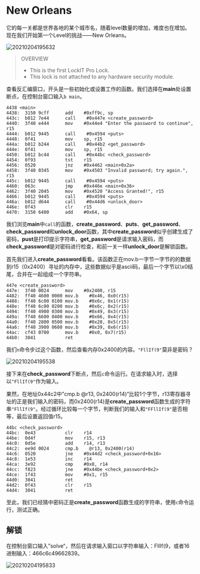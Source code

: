 # New Orleans

它的每一关都是世界各地的某个城市名，随着level数量的增加，难度也在增加。现在我们开始第一个Level的挑战——New Orleans。

![20210204195632](https://yaseng-1251294608.cos.ap-guangzhou.myqcloud.com/image/20210204195632.jpg)

> OVERVIEW
>
> - This is the first LockIT Pro Lock.
> - This lock is not attached to any hardware security module.

查看反汇编窗口，开头是一些初始化或设置工作的函数。我们选择在**main**处设置断点，在控制台窗口输入`b main`。

   ```
4438 <main>
4438:  3150 9cff      add    #0xff9c, sp
443c:  b012 7e44      call    #0x447e <create_password>
4440:  3f40 e444      mov    #0x44e4 "Enter the password to continue", r15
4444:  b012 9445      call    #0x4594 <puts>
4448:  0f41           mov    sp, r15
444a:  b012 b244      call    #0x44b2 <get_password>
444e:  0f41           mov    sp, r15
4450:  b012 bc44      call    #0x44bc <check_password>
4454:  0f93           tst    r15
4456:  0520           jnz    #0x4462 <main+0x2a>
4458:  3f40 0345      mov    #0x4503 "Invalid password; try again.", r15
445c:  b012 9445      call    #0x4594 <puts>
4460:  063c           jmp    #0x446e <main+0x36>
4462:  3f40 2045      mov    #0x4520 "Access Granted!", r15
4466:  b012 9445      call    #0x4594 <puts>
446a:  b012 d644      call    #0x44d6 <unlock_door>
446e:  0f43           clr    r15
4470:  3150 6400      add    #0x64, sp
   ```

我们浏览**main**中`call`的函数，**create_password**、**puts**、**get_password**、**check_password**和**unlock_door**函数，其中**create_password**似乎创建生成了密码，**pust**是打印提示字符串，**get_password**是请求输入密码，而**check_password**是对密码进行检查，和前一关一样**unlock_door**是解锁函数。

首先我们进入**create_password**看看。该函数正在mov.b一字节一字节的的数据到r15（0x2400）寻址的内存中，这些数据似乎是ascii码，最后一个字节以\x0结尾，合并在一起组成一个字符串。

```
447e <create_password>
447e:  3f40 0024      mov    #0x2400, r15
4482:  ff40 4600 0000 mov.b    #0x46, 0x0(r15)
4488:  ff40 6c00 0100 mov.b    #0x6c, 0x1(r15)
448e:  ff40 6c00 0200 mov.b    #0x6c, 0x2(r15)
4494:  ff40 4900 0300 mov.b    #0x49, 0x3(r15)
449a:  ff40 6600 0400 mov.b    #0x66, 0x4(r15)
44a0:  ff40 2800 0500 mov.b    #0x28, 0x5(r15)
44a6:  ff40 3900 0600 mov.b    #0x39, 0x6(r15)
44ac:  cf43 0700      mov.b    #0x0, 0x7(r15)
44b0:  3041           ret
```

我们`n`命令步过这个函数，然后查看内存0x2400的内容。`"FllIf(9"`莫非是密码？

![20210204195538](https://yaseng-1251294608.cos.ap-guangzhou.myqcloud.com/image/20210204195538.png)

接下来在**check_password**下断点，然后`c`命令运行。在请求输入时，选择以`"FllIf(9"`作为输入。

果然，在地址0x44c2中”cmp.b @r13, 0x2400(r14)“比较1个字节，r13寄存器寻址的正是我们输入的密码，而0x2400(r14)是**create_password**函数生成的字符串`"FllIf(9"`。经过循环比较每一个字节，判断我们的输入和`"FFllIf(9"`是否相等，最后设置返回值r15。

```
44bc <check_password>
44bc:  0e43           clr    r14
44be:  0d4f           mov    r15, r13
44c0:  0d5e           add    r14, r13
44c2:  ee9d 0024      cmp.b    @r13, 0x2400(r14)
44c6:  0520           jne    #0x44d2 <check_password+0x16>
44c8:  1e53           inc    r14
44ca:  3e92           cmp    #0x8, r14
44cc:  f823           jne    #0x44be <check_password+0x2>
44ce:  1f43           mov    #0x1, r15
44d0:  3041           ret
44d2:  0f43           clr    r15
44d4:  3041           ret
```

至此，我们已经猜中密码正是**create_password**函数生成的字符串，使用`c`命令运行，测试正确。

## 解锁

在控制台窗口输入”solve“，然后在请求输入窗口以字符串输入：FllIf(9，或者16进制输入：466c6c49662839。

![20210204195833](https://yaseng-1251294608.cos.ap-guangzhou.myqcloud.com/image/20210204195833.png)

 